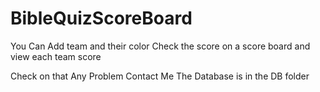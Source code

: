 # BibleQuizScoreBoard
You Can Add team and their color
Check the score on a score board 
and view each team score 

Check on that Any Problem Contact Me
The Database is in the DB folder
